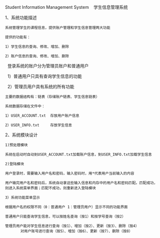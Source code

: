 Student Information Management System    学生信息管理系统

1、系统功能描述

	系统管理学生的课程信息，提供账户管理和学生信息管理两大功能
	
	提供的功能有：
		
  	1）学生信息的查询、修改、增加、删除
		
 	2）账户信息的查询、修改、增加、删除
	
  	登录系统的账户分为管理员账户和普通用户
		
  	1）普通用户只具有查询学生信息的功能
		
  	2）管理员用户具有系统的所有功能
  
  	主要的数据结构有：链表（存储账户链表、学生信息链表）
  
  	系统数据存储在文件中：
  
  	1）USER_ACCOUNT.txt  存放用户账户信息
		
  	2）USER_INFO.txt     存放学生信息

2、系统模块设计
	
	1)预处理模块
	
	系统在启动时自动到USER_ACCOUNT.txt加载账户信息，到USER_INFO.txt加载学生信息
	
	2)登陆模块
	
	用户登录时，需要输入用户名和密码，输入密码时，用*代表用户当前输入的内容
	
	用户输完用户名和密码后，系统自动拿这些输入信息和内存中的用户名和密码匹配。匹配成功，则进入系统菜单界面；匹配不成功，则重新进入登陆模块
	
	3）系统功能菜单显示
	
	根据用户名的权限不同（0：普通用户 1：管理员用户）显示不同的功能界面
	
	普通用户只能查询学生信息，可以按姓名查询（按1）和按学号查询（按2）
	
	管理员用户能对学生信息进行查询（按1）、增加（按2）、更新（按3）、删除（按4）
		   对用户账号进行查询（按5）、增加（按6）、更新（按7）、删除（按8）
	
	
	
	
